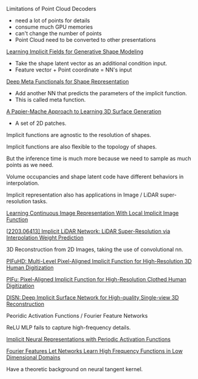 Limitations of Point Cloud Decoders

- need a lot of points for details
- consume much GPU memories
- can't change the number of points
- Point Cloud need to be converted to other presentations



[Learning Implicit Fields for Generative Shape Modeling](https://openaccess.thecvf.com/content_CVPR_2019/papers/Chen_Learning_Implicit_Fields_for_Generative_Shape_Modeling_CVPR_2019_paper.pdf)

- Take the shape latent vector as an additional condition input.
- Feature vector + Point coordinate = NN's input

[Deep Meta Functionals for Shape Representation](https://openaccess.thecvf.com/content_ICCV_2019/papers/Littwin_Deep_Meta_Functionals_for_Shape_Representation_ICCV_2019_paper.pdf)

- Add another NN that predicts the parameters of the implicit function.
- This is called meta function.

[A Papier-Mache Approach to Learning 3D Surface Generation](https://openaccess.thecvf.com/content_cvpr_2018/papers/Groueix_A_Papier-Mache_Approach_CVPR_2018_paper.pdf)

- A set of 2D patches.





Implicit functions are agnostic to the resolution of shapes.

 Implicit functions are also flexible to the topology of shapes.

But the inference time is much more because we need to sample as much points as we need.



Volume occupancies and shape latent code have different behaviors in interpolation.



Implicit representation also has applications in Image / LiDAR super-resolution tasks.

[Learning Continuous Image Representation With Local Implicit Image Function](https://openaccess.thecvf.com/content/CVPR2021/papers/Chen_Learning_Continuous_Image_Representation_With_Local_Implicit_Image_Function_CVPR_2021_paper.pdf)

[[2203.06413\] Implicit LiDAR Network: LiDAR Super-Resolution via Interpolation Weight Prediction](https://arxiv.org/abs/2203.06413)



3D Reconstruction from 2D Images, taking the use of convolutional nn.

[PIFuHD: Multi-Level Pixel-Aligned Implicit Function for High-Resolution 3D Human Digitization](https://openaccess.thecvf.com/content_CVPR_2020/papers/Saito_PIFuHD_Multi-Level_Pixel-Aligned_Implicit_Function_for_High-Resolution_3D_Human_Digitization_CVPR_2020_paper.pdf)

[PIFu: Pixel-Aligned Implicit Function for High-Resolution Clothed Human Digitization](https://openaccess.thecvf.com/content_ICCV_2019/papers/Saito_PIFu_Pixel-Aligned_Implicit_Function_for_High-Resolution_Clothed_Human_Digitization_ICCV_2019_paper.pdf)

[DISN: Deep Implicit Surface Network for High-quality Single-view 3D Reconstruction](https://proceedings.neurips.cc/paper/2019/file/39059724f73a9969845dfe4146c5660e-Paper.pdf)





Peoridic Activation Functions / Fourier Feature Networks

ReLU MLP fails to capture high-frequency details.

[Implicit Neural Representations with Periodic Activation Functions](https://proceedings.neurips.cc/paper/2020/file/53c04118df112c13a8c34b38343b9c10-Paper.pdf)

[Fourier Features Let Networks Learn High Frequency Functions in Low Dimensional Domains](https://proceedings.neurips.cc/paper_files/paper/2020/file/55053683268957697aa39fba6f231c68-Paper.pdf)

Have a theoretic background on neural tangent kernel.

